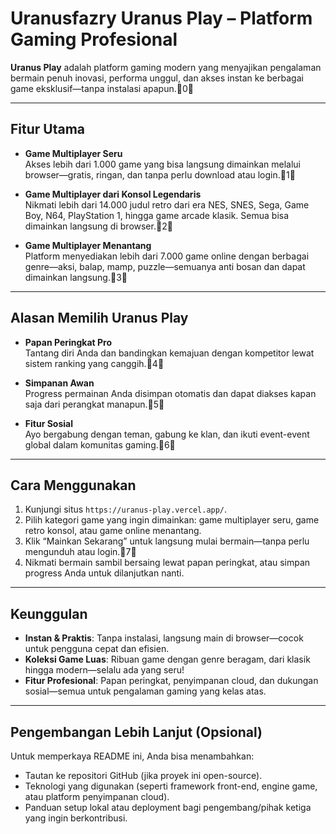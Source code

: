 # Uranusfazry Uranus Play – Platform Gaming Profesional

**Uranus Play** adalah platform gaming modern yang menyajikan pengalaman bermain penuh inovasi, performa unggul, dan akses instan ke berbagai game eksklusif—tanpa instalasi apapun.0

---

##  Fitur Utama

- **Game Multiplayer Seru**  
  Akses lebih dari 1.000 game yang bisa langsung dimainkan melalui browser—gratis, ringan, dan tanpa perlu download atau login.1

- **Game Multiplayer dari Konsol Legendaris**  
  Nikmati lebih dari 14.000 judul retro dari era NES, SNES, Sega, Game Boy, N64, PlayStation 1, hingga game arcade klasik. Semua bisa dimainkan langsung di browser.2

- **Game Multiplayer Menantang**  
  Platform menyediakan lebih dari 7.000 game online dengan berbagai genre—aksi, balap, mamp, puzzle—semuanya anti bosan dan dapat dimainkan langsung.3

---

##  Alasan Memilih Uranus Play

- **Papan Peringkat Pro**  
  Tantang diri Anda dan bandingkan kemajuan dengan kompetitor lewat sistem ranking yang canggih.4

- **Simpanan Awan**  
  Progress permainan Anda disimpan otomatis dan dapat diakses kapan saja dari perangkat manapun.5

- **Fitur Sosial**  
  Ayo bergabung dengan teman, gabung ke klan, dan ikuti event-event global dalam komunitas gaming.6

---

##  Cara Menggunakan

1. Kunjungi situs `https://uranus-play.vercel.app/`.  
2. Pilih kategori game yang ingin dimainkan: game multiplayer seru, game retro konsol, atau game online menantang.  
3. Klik “Mainkan Sekarang” untuk langsung mulai bermain—tanpa perlu mengunduh atau login.7  
4. Nikmati bermain sambil bersaing lewat papan peringkat, atau simpan progress Anda untuk dilanjutkan nanti.

---

##  Keunggulan

- **Instan & Praktis**: Tanpa instalasi, langsung main di browser—cocok untuk pengguna cepat dan efisien.  
- **Koleksi Game Luas**: Ribuan game dengan genre beragam, dari klasik hingga modern—selalu ada yang seru!  
- **Fitur Profesional**: Papan peringkat, penyimpanan cloud, dan dukungan sosial—semua untuk pengalaman gaming yang kelas atas.

---

##  Pengembangan Lebih Lanjut (Opsional)

Untuk memperkaya README ini, Anda bisa menambahkan:

- Tautan ke repositori GitHub (jika proyek ini open-source).  
- Teknologi yang digunakan (seperti framework front-end, engine game, atau platform penyimpanan cloud).  
- Panduan setup lokal atau deployment bagi pengembang/pihak ketiga yang ingin berkontribusi.
